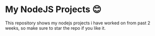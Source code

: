 # My NodeJS Projects 😊

This repository shows my nodejs projects i have worked on from past 2 weeks, so make sure to star the repo if you like it.
